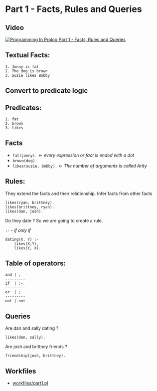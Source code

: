# Part 1 -  Facts, Rules and Queries

## Video
[![Programming In Prolog Part 1 - Facts, Rules and Queries](http://img.youtube.com/vi/gJOZZvYijqk/0.jpg)](http://www.youtube.com/watch?v=gJOZZvYijqk "Programming In Prolog Part 1 - Facts, Rules and Queries")

## Textual Facts: 
	1. Jonny is fat
	2. The dog is brown
	3. Suzie likes Bobby

## Convert to predicate logic

## Predicates:

	1. fat
	2. brown
	3. likes

## Facts

* `fat(jonny).` <- *every expression or fact is ended with a dot*
* `brown(dog).`
* `likes(suzie, Bobby).` <- *The number of arguments is called Arity*

## Rules: 
They extend the facts and their relationship. Infer facts from other facts

```
likes(ryan, brittney).
likes(brittney, ryan).
likes(dan, josh).
```

Do they date ? So we are going to create a rule.

`:-` - *if only if*

```
dating(X, Y) :-
	likes(X,Y),
	likes(Y, X).
```

## Table of operators:

```
and | ,
---------
if  | :-
---------
or  | ;
---------
not | not
```

## Queries

Are dan and sally dating ?

```
likes(dan, sally).
```

Are josh and brittney friends ? 

```
friendship(josh, brittney).
```


## Workfiles

* [workfiles/part1.pl](workfiles/part1.pl)
